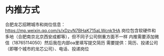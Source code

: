 # 内推方式

合肥龙芯招聘城市和岗位信息：https://mp.weixin.qq.com/s/xDzvN7BHaK715aLWcnk1HA 岗位包含软硬件和多地（合肥南京北京西安成都等），但不同子公司侧重方面不一样 内推需要添加微信（18765114050）然后我在内部oa里填写提交简历 需要提供：简历、投递公司（即哪个城市的龙芯公司）、电话、投递岗位
